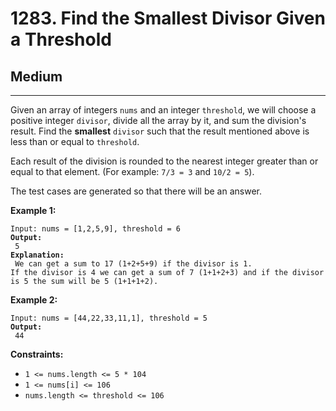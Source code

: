 # 1283. Find the Smallest Divisor Given a Threshold

## Medium

***

Given an array of integers `nums` and an integer `threshold`, we will choose a positive integer `divisor`, divide all the array by it, and sum the division's result. Find the **smallest** `divisor` such that the result mentioned above is less than or equal to `threshold`.

Each result of the division is rounded to the nearest integer greater than or equal to that element. (For example: `7/3 = 3` and `10/2 = 5`).

The test cases are generated so that there will be an answer.

&#x20;

**Example 1:**

<pre><code>Input: nums = [1,2,5,9], threshold = 6
<strong>Output:
</strong> 5
<strong>Explanation:
</strong> We can get a sum to 17 (1+2+5+9) if the divisor is 1. 
If the divisor is 4 we can get a sum of 7 (1+1+2+3) and if the divisor is 5 the sum will be 5 (1+1+1+2). </code></pre>

**Example 2:**

<pre><code>Input: nums = [44,22,33,11,1], threshold = 5
<strong>Output:
</strong> 44</code></pre>

&#x20;

**Constraints:**

* `1 <= nums.length <= 5 * 104`
* `1 <= nums[i] <= 106`
* `nums.length <= threshold <= 106`
